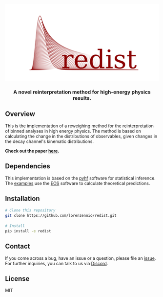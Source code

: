 
<!-- <h1 align="center">
  <br>
  <img src="logo.svg" alt="Redist" width="800">
</h1> -->

![REDIST](logo.svg)

<h3 align="center">A novel reinterpretation method for high-energy physics results.</h4>

## Overview
This is the implementation of a reweighing method for the reinterpretation of binned analyses in high energy physics. The method is based on calculating the change in the distributions of observables, given changes in the decay channel's kinematic distributions.

**Check out the paper [here](https://arxiv.org/pdf/2402.08417.pdf).**

## Dependencies
This implementation is based on the [pyhf](https://github.com/scikit-hep/pyhf) software for statistical inference. The [examples](examples) use the [EOS](https://github.com/eos/eos) software to calculate theoretical predictions.

## Installation

```bash
# Clone this repository
git clone https://github.com/lorenzennio/redist.git

# Install
pip install -e redist
```
## Contact

If you come across a bug, have an issue or a question, please file an [issue](https://github.com/lorenzennio/redist/issues/new). For further inquiries, you can talk to us via [Discord](https://discord.gg/bmaVUQcR4w).


## License

MIT
